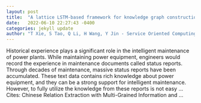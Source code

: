 ```yaml
---
layout: post
title:  "A lattice LSTM-based framework for knowledge graph construction from power plants maintenance reports"
date:   2022-06-10 22:27:43 -0400
categories: jekyll update
author: "T Xie, S Tao, Q Li, H Wang, Y Jin - Service Oriented Computing and Applications, 2022"
---
```

Historical experience plays a significant role in the intelligent maintenance of power plants. While maintaining power equipment, engineers would record the experience in maintenance documents called status reports. Through decades of maintenance, massive status reports have been accumulated. These text data contains rich knowledge about power equipment, and they can be a strong support for intelligent maintenance. However, to fully utilize the knowledge from these reports is not easy …
Cites: ‪Chinese Relation Extraction with Multi-Grained Information and …‬  